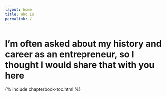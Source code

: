 ```yaml
---
layout: home
title: Who Is
permalink: /
---
```



# I’m often asked about my history and career as an entrepreneur, so I thought I would share that with you here

{% include chapterbook-toc.html %}

